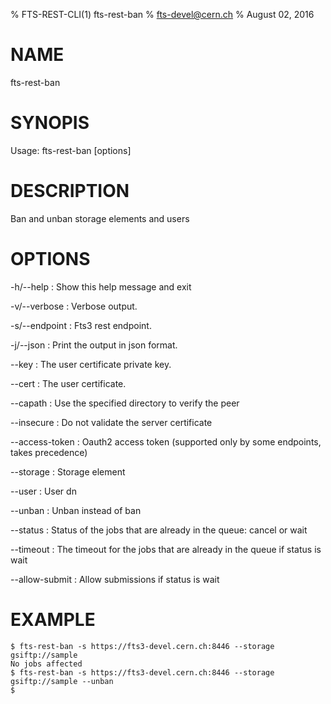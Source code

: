 % FTS-REST-CLI(1) fts-rest-ban
% fts-devel@cern.ch
% August 02, 2016
# NAME

fts-rest-ban

# SYNOPIS

Usage: fts-rest-ban [options]

# DESCRIPTION

Ban and unban storage elements and users

# OPTIONS

-h/--help
:	Show this help message and exit

-v/--verbose
:	Verbose output. 

-s/--endpoint
:	Fts3 rest endpoint. 

-j/--json
:	Print the output in json format. 

--key
:	The user certificate private key. 

--cert
:	The user certificate. 

--capath
:	Use the specified directory to verify the peer

--insecure
:	Do not validate the server certificate

--access-token
:	Oauth2 access token (supported only by some endpoints, takes precedence)

--storage
:	Storage element

--user
:	User dn

--unban
:	Unban instead of ban

--status
:	Status of the jobs that are already in the queue: cancel or wait

--timeout
:	The timeout for the jobs that are already in the queue if status is wait

--allow-submit
:	Allow submissions if status is wait

# EXAMPLE
```
$ fts-rest-ban -s https://fts3-devel.cern.ch:8446 --storage gsiftp://sample
No jobs affected
$ fts-rest-ban -s https://fts3-devel.cern.ch:8446 --storage gsiftp://sample --unban
$

```
